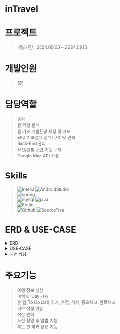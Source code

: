 # inTravel


# 프로젝트
> 개발기간 : 2024.09.03 ~ 2024.09.13

# 개발인원
> 5인

# 담당역할
> 팀장<br>
팀 역할 분배<br>
팀 기초 개발환경 세팅 및 배포<br>
ERD 기초설계 설계/구축 및 관리<br>
Back-End 관리<br>
사진/앨범 관련 기능 구현<br>
Google Map API 사용<br>

# Skills
>![InteliJ](https://img.shields.io/badge/IntelliJ_IDEA-000000.svg?style=for-the-badge&logo=intellij-idea&logoColor=white)
![AndroidStudio](https://img.shields.io/badge/Android_Studio-3DDC84?style=for-the-badge&logo=android-studio&logoColor=white)<br>
![spring](https://img.shields.io/badge/Spring-6DB33F?style=for-the-badge&logo=spring&logoColor=white)<br>
![mysql](https://img.shields.io/badge/MySQL-00000F?style=for-the-badge&logo=mysql&logoColor=white)
![java](https://img.shields.io/badge/Java-ED8B00?style=for-the-badge&logo=openjdk&logoColor=white)<br>
![Kotlin](https://img.shields.io/badge/Kotlin-0095D5?&style=for-the-badge&logo=kotlin&logoColor=white)<br>
![Github](https://img.shields.io/badge/GitHub-100000?style=for-the-badge&logo=github&logoColor=white)
![SourceTree](https://img.shields.io/badge/Sourcetree-0052CC?style=for-the-badge&logo=Sourcetree&logoColor=white)

# ERD & USE-CASE
<details>
<summary>ERD</summary>
<img src="ERD inTravel.png" alt="ERD" />
</details>
<details>
<summary>USE-CASE</summary>
<img src="UseCase inTravel.png" alt="USE-CASE" />
</details>
<details>
<summary>시연 영상</summary>
![영상](https://youtu.be/qzFW9u_JGTo)
</details>

# 주요기능
> 여행 정보 생성<br>
> 여행 D-Day 기능<br>
> 할 일(To Do List) 추가, 수정, 삭제, 중요체크, 완료체크<br>
> 메모 작성 가능<br>
> 예산 관리<br>
> 사진 촬영 후 앨범 기능<br>
> 지도 핀 마커 활용 기능<br>
